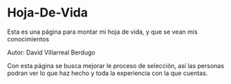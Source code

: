 # Hoja-De-Vida
Esta es una página para montar mi hoja de vida, y que se vean mis conocimientos

Autor: David Villarreal Berdugo

Con esta página se busca mejorar le proceso de selección, así las personas podran ver lo que haz hecho y toda la experiencia con la que cuentas.
